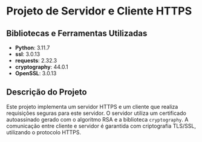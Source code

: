 # Projeto de Servidor e Cliente HTTPS

## Bibliotecas e Ferramentas Utilizadas

- **Python**: 3.11.7
- **ssl**: 3.0.13
- **requests**: 2.32.3
- **cryptography**: 44.0.1
- **OpenSSL**: 3.0.13
## Descrição do Projeto

Este projeto implementa um servidor HTTPS e um cliente que realiza requisições seguras para este servidor. O servidor utiliza um certificado autoassinado gerado com o algoritmo RSA e a biblioteca `cryptography`. A comunicação entre cliente e servidor é garantida com criptografia TLS/SSL, utilizando o protocolo HTTPS.
